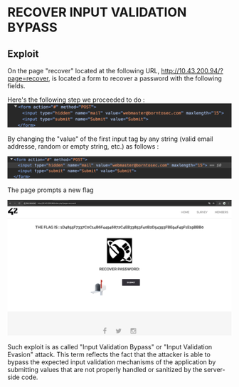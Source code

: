 # RECOVER INPUT VALIDATION BYPASS

## Exploit

On the page "recover" located at the following URL, http://10.43.200.94/?page=recover, is located a form to recover a password with the following fields.

Here's the following step we proceeded to do :
![alt text](ScreenshotFormPre.png "Form Pre")

By changing the "value" of the first input tag by any string (valid email addresse, random or empty string, etc.) as follows :

![alt text](ScreenshotFormPost.png "Form Post")

The page prompts a new flag

![alt text](ScreenshotFlag.png "Flag")

Such exploit is as called "Input Validation Bypass" or "Input Validation Evasion" attack. This term reflects the fact that the attacker is able to bypass the expected input validation mechanisms of the application by submitting values that are not properly handled or sanitized by the server-side code.

